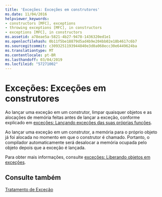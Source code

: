 ```yaml
---
title: 'Exceções: Exceções em construtores'
ms.date: 11/04/2016
helpviewer_keywords:
- constructors [MFC], exceptions
- throwing exceptions [MFC], in constructors
- exceptions [MFC], in constructors
ms.assetid: a78eae5a-5821-4b27-9478-1436320ed1e1
ms.openlocfilehash: 0b11f5be18879d5ad4b9e204bb02e18b4617c6b7
ms.sourcegitcommit: c3093251193944840e3d0a068ecc30e6449624ba
ms.translationtype: MT
ms.contentlocale: pt-BR
ms.lasthandoff: 03/04/2019
ms.locfileid: "57271002"
---
```

# <a name="exceptions-exceptions-in-constructors"></a>Exceções: Exceções em construtores

Ao lançar uma exceção em um construtor, limpar quaisquer objetos e as alocações de memória feitas antes de lançar a exceção, conforme explicado em [exceções: Lançando exceções das suas próprias funções](../mfc/exceptions-throwing-exceptions-from-your-own-functions.md).

Ao lançar uma exceção em um construtor, a memória para o próprio objeto já foi alocada no momento em que o construtor é chamado. Portanto, o compilador automaticamente será desalocar a memória ocupada pelo objeto depois que a exceção é lançada.

Para obter mais informações, consulte [exceções: Liberando objetos em exceções](../mfc/exceptions-freeing-objects-in-exceptions.md).

## <a name="see-also"></a>Consulte também

[Tratamento de Exceção](../mfc/exception-handling-in-mfc.md)
